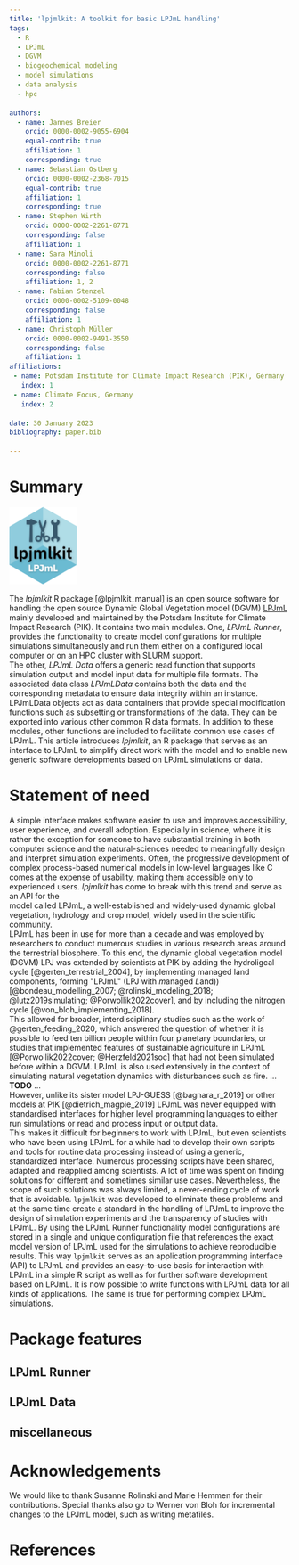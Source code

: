 ```yaml
---
title: 'lpjmlkit: A toolkit for basic LPJmL handling'
tags:
  - R
  - LPJmL
  - DGVM
  - biogeochemical modeling
  - model simulations
  - data analysis
  - hpc

authors:
  - name: Jannes Breier
    orcid: 0000-0002-9055-6904
    equal-contrib: true
    affiliation: 1
    corresponding: true
  - name: Sebastian Ostberg
    orcid: 0000-0002-2368-7015
    equal-contrib: true
    affiliation: 1
    corresponding: true
  - name: Stephen Wirth
    orcid: 0000-0002-2261-8771
    corresponding: false
    affiliation: 1
  - name: Sara Minoli
    orcid: 0000-0002-2261-8771
    corresponding: false
    affiliation: 1, 2
  - name: Fabian Stenzel
    orcid: 0000-0002-5109-0048
    corresponding: false
    affiliation: 1
  - name: Christoph Müller
    orcid: 0000-0002-9491-3550
    corresponding: false
    affiliation: 1
affiliations:
 - name: Potsdam Institute for Climate Impact Research (PIK), Germany
   index: 1
 - name: Climate Focus, Germany
   index: 2

date: 30 January 2023
bibliography: paper.bib

---
```


# Summary

<img src="inst/img/logo.png" alt="drawing" style="width:24%;"/>

[//]: # (![]\(inst/img/logo.png\){width=24% align=left} -> use for final publication)

The *lpjmlkit* R package [@lpjmlkit_manual] is an open source software for
handling the open source Dynamic Global Vegetation model (DGVM)
[LPJmL](https://github.com/PIK-LPJmL/LPJmL) mainly developed and maintained
by the Potsdam Institute for Climate Impact Research (PIK).
It contains two main modules. One, *LPJmL Runner*, provides the functionality to
create model configurations for multiple simulations simultaneously and run them
either on a configured local computer or on an HPC cluster with SLURM support.\
The other, *LPJmL Data* offers a generic read function that supports
simulation output and model input data for multiple file formats.
The associated data class *LPJmLData* contains both the data and the
corresponding metadata to ensure data integrity within an instance. LPJmLData
objects act as data containers that provide special modification functions
such as subsetting or transformations of the data. They can be exported into
various other common R data formats.
In addition to these modules, other functions are included to facilitate common
use cases of LPJmL. This article introduces *lpjmlkit*, an R package
that serves as an interface to LPJmL to simplify direct work with the model and
to enable new generic software developments based on LPJmL simulations or data.



# Statement of need

A simple interface makes software easier to use and improves accessibility,
user experience, and overall adoption. Especially in science, where it is rather
the exception for someone to have substantial training in both computer science and the
natural-sciences needed to meaningfully design and interpret simulation experiments. 
Often, the progressive development of complex process-based
numerical models in low-level languages like C comes at the expense of
usability, making them accessible only to experienced users.
*lpjmlkit* has come to break with this trend and serve as an API for the  
model called LPJmL, a well-established and widely-used dynamic global vegetation, hydrology and crop model, 
widely used in the scientific community.\
LPJmL has been in use for more than a decade and was employed by researchers
to conduct numerous studies in various research areas around the
terrestrial biosphere. To this end, the dynamic global vegetation model (DGVM) LPJ was extended by
scientists at PIK by adding the hydroligcal cycle [@gerten_terrestrial_2004],
by implementing managed land components, forming "LPJmL" (LPJ with *m*anaged *L*and))
[@bondeau_modelling_2007; @rolinski_modeling_2018; @lutz2019simulating; @Porwollik2022cover],
and by including the nitrogen cycle [@von_bloh_implementing_2018].\
This allowed for broader, interdisciplinary studies such as the work of
@gerten_feeding_2020, which answered the question of whether it is possible to
feed ten billion people within four planetary boundaries, or studies that
implemented features of sustainable agriculture in LPJmL [@Porwollik2022cover; @Herzfeld2021soc] 
that had not been simulated before within a DGVM. LPJmL is also used extensively in the context of
simulating natural vegetation dynamics with disturbances such as fire. ...
**TODO** ...\
However, unlike its sister model LPJ-GUESS [@bagnara_r_2019] or other
models at PIK [@dietrich_magpie_2019] LPJmL was never equipped with standardised
interfaces for higher level programming languages to either run simulations or
read and process input or output data.\
This makes it difficult for beginners to work with LPJmL, but even scientists
who have been using LPJmL for a while had to develop their own scripts and tools
for routine data processing instead of using a generic, standardized interface.
Numerous processing scripts have been shared, adapted and reapplied among
scientists. A lot of time was spent on finding solutions for different and
sometimes similar use cases. Nevertheless, the scope of such solutions was
always limited, a never-ending cycle of work that is avoidable.
`lpjmlkit` was developed to eliminate these problems and at the same time create
a standard in the handling of LPJmL to improve the design of simulation experiments
and the transparency of studies with LPJmL. By using the LPJmL Runner
functionality model configurations are stored in a single and unique
configuration file that references the exact model version of LPJmL
used for the simulations to achieve reproducible results.
This way `lpjmlkit` serves as an application programming interface (API) to
LPJmL and provides an easy-to-use basis for interaction with LPJmL in a simple
R script as well as for further software development based on LPJmL. It is now
possible to write functions with LPJmL data for all kinds of applications.
The same is true for performing complex LPJmL simulations.

# Package features


## LPJmL Runner


## LPJmL Data


## miscellaneous


# Acknowledgements

We would like to thank Susanne Rolinski and Marie Hemmen for their
contributions. Special thanks also go to Werner von Bloh for incremental changes
to the LPJmL model, such as writing metafiles.

# References
